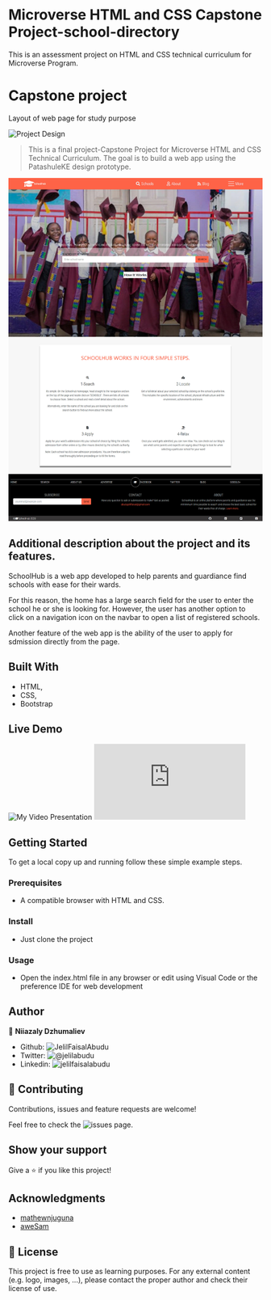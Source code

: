 # Microverse HTML and CSS Capstone Project-school-directory
This is an assessment project on HTML and CSS technical curriculum for Microverse Program.

# Capstone project

Layout of  web page for study purpose

![Project Design](https://www.behance.net/gallery/25563385/PatashuleKE)

> This is a final project-Capstone Project for Microverse HTML and CSS Technical Curriculum. The goal is to build a web app using the PatashuleKE design prototype.  

![Homepage screenshot](images/school-directory-home.jpg)


## Additional description about the project and its features.
SchoolHub is a web app developed to help parents and guardiance find schools with ease for their wards.

For this reason, the home has a large search field for the user to enter the school he or she is looking for.
However, the user has another option to click on a navigation icon on the navbar to open a list of registered schools.

Another feature of the web app is the ability of the user to apply for sdmission directly from the page.

## Built With

- HTML,
- CSS,
- Bootstrap

## Live Demo

![My Video Presentation](https://www.loom.com/share/dd225feb57594ab183cf6c2254261394)
![Live Demo](https://raw.githack.com/JelilFaisalAbudu/html-and-css-capstone-school-directory/development/index.html)


## Getting Started

To get a local copy up and running follow these simple example steps.

### Prerequisites

- A compatible browser with HTML and CSS.

### Install

- Just clone the project

### Usage

- Open the index.html file in any browser or edit using Visual Code or the preference IDE for web development

## Author

👤 **Niiazaly Dzhumaliev**

- Github: ![JelilFaisalAbudu](https://github.com/JelilFaisalAbudu)
- Twitter: ![@jelilabudu](https://twitter.com/jelilabudu)
- Linkedin: ![jelilfaisalabudu](https://linkedin.com/in/jelilfaisalabudu)

## 🤝 Contributing

Contributions, issues and feature requests are welcome!

Feel free to check the ![issues page](https://github.com/JelilFaisalAbudu/html-and-css-capstone-school-directory/issues).

## Show your support

Give a ⭐️ if you like this project!

## Acknowledgments

- [mathewnjuguna](https://www.behance.net/mathewnjuguna)
- [aweSam](https://www.behance.net/aweSam)

## 📝 License

This project is free to use as learning purposes. For any external content (e.g. logo, images, ...), please contact the proper author and check their license of use.
